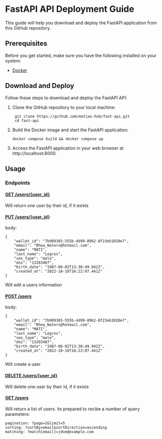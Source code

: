 # FastAPI API Deployment Guide

This guide will help you download and deploy the FastAPI application from this GitHub repository.

## Prerequisites

Before you get started, make sure you have the following installed on your system:

- [Docker](https://www.docker.com/get-started)

## Download and Deploy

Follow these steps to download and deploy the FastAPI API:

1. Clone the GitHub repository to your local machine:

   ```
    git clone https://github.com/matias-hub/fast-api.git
    cd fast-api
   ```

2. Build the Docker image and start the FastAPI application:

   ```
   docker compose build && docker compose up
   ```

3. Access the FastAPI application in your web browser at http://localhost:8000.

## Usage

### Endpoints

#### [GET /users/{user_id}](http://localhost:8000/users/{user_id})

Will return one user by their id, if it exists

#### [PUT /users/{user_id}](http://localhost:8000/users/{user_id})

body:

```
{
    "wallet_id": "7b989385-555b-4d99-89b2-8f23eb1020e7",
    "email": "Rhea_Waters@hotmail.com",
    "name": "MATI",
    "last_name": "Legros",
    "sex_type": "male",
    "dni": "13283407",
    "birth_date": "1987-06-02T13:30:49.942Z",
    "created_at": "2022-10-16T16:22:07.441Z"
}
```

Will edit a users information

#### [POST /users](http://localhost:8000/users)

body:

```
{
    "wallet_id": "7b989385-555b-4d99-89b2-8f23eb1020e7",
    "email": "Rhea_Waters@hotmail.com",
    "name": "MATI",
    "last_name": "Legros",
    "sex_type": "male",
    "dni": "13283407",
    "birth_date": "1987-06-02T13:30:49.942Z",
    "created_at": "2022-10-16T16:22:07.441Z"
}
```

Will create a user

#### [DELETE /users/{user_id}](http://localhost:8000/users/{user_id})

Will delete one user by their id, if it exists

#### [GET /users](http://localhost:8000/users})

Will return a list of users. its prepared to recibe a number of query parameters:

```
pagination: ?page=2&limit=5
sorting: ?sortBy=email&sortDirection=ascending
matching: ?match[email]=jdoe@example.com
```
